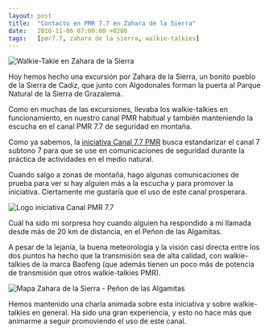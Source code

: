 ```yaml
---
layout: post
title:  "Contacto en PMR 7.7 en Zahara de la Sierra"
date:   2016-11-06 07:00:00 +0200
tags:	[pmr7.7, zahara de la sierra, walkie-talkies]
---
```


![Walkie-Takie en Zahara de la Sierra][zahara_pmr77]

Hoy hemos hecho una excursión por Zahara de la Sierra, un bonito pueblo
de la Sierra de Cadiz, que junto con Algodonales forman la puerta al Parque
Natural de la Sierra de Grazalema.

Como en muchas de las excursiones, llevaba los walkie-talkies en
funcionamiento, en nuestro canal PMR habitual y también manteniendo la escucha
en el canal PMR 7.7 de seguridad en montaña.

<!--more-->

Como ya sabemos, la [iniciativa Canal 7.7 PMR][pmr77web] busca estandarizar
el canal 7 subtono 7 para que se use en comunicaciones de seguridad durante la
práctica de actividades en el medio natural.

Cuando salgo a zonas de montaña, hago algunas comunicaciones de prueba para
ver si hay alguien más a la escucha y para promover la iniciativa.
Ciertamente me gustaría que el uso de este canal prosperara.

![Logo iniciativa Canal PMR 7.7][canal77pmr]

Cuál ha sido mi sorpresa hoy cuando alguien ha respondido a mi llamada desde
más de 20 km de distancia, en el Peñon de las Algamitas.

A pesar de la lejanía, la buena meteorología y la visión casi directa
entre los dos puntos ha hecho que la transmisión sea de alta calidad, con
walkie-talkies de la marca Baofeng (que además tienen un poco más de potencia
de transmisión que otros walkie-talkies PMR).

![Mapa Zahara de la Sierra - Peñon de las Algamitas][zahara_pmr77_mapa]

Hemos mantenido una charla animada sobre esta iniciativa y sobre walkie-talkies
en general. Ha sido una gran experiencia, y esto no hace más que animarme a
seguir promoviendo el uso de este canal.


[zahara_pmr77]:			{{site.url}}/assets/zahara_pmr77.jpg
[pmr77web]:			http://www.canal77pmr.com/
[canal77pmr]:			{{site.url}}/assets/canal77pmr.jpg
[zahara_pmr77_mapa]:		{{site.url}}/assets/zahara_pmr77_mapa.png

